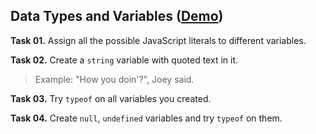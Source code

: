 ## Data Types and Variables ([Demo](https://rawcdn.githack.com/Termininja/TelerikAcademy/8ce035c8/JS/01.%20Data%20Types%20and%20Variables/index.html))

**Task 01.** Assign all the possible JavaScript literals to different variables.

**Task 02.** Create a `string` variable with quoted text in it.
>Example: "How you doin'?", Joey said.

**Task 03.** Try `typeof` on all variables you created.

**Task 04.** Create `null`, `undefined` variables and try `typeof` on them.
